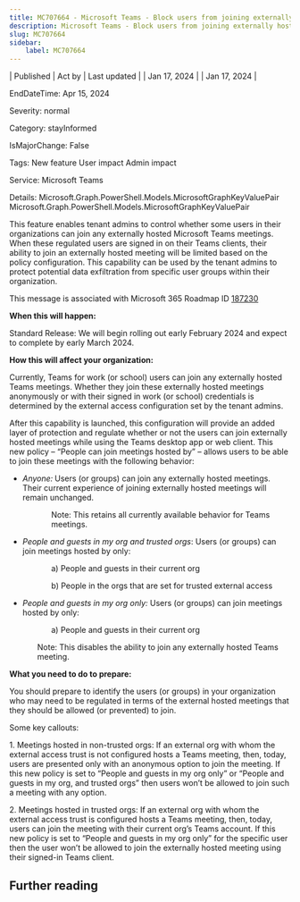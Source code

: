 ```yaml
---
title: MC707664 - Microsoft Teams - Block users from joining externally hosted Teams meetings
description: Microsoft Teams - Block users from joining externally hosted Teams meetings
slug: MC707664
sidebar:
    label: MC707664
---
```


| Published | Act by | Last updated |
| Jan 17, 2024 |  | Jan 17, 2024 |

EndDateTime: Apr 15, 2024

Severity: normal

Category: stayInformed

IsMajorChange: False

Tags: New feature User impact Admin impact

Service: Microsoft Teams

Details: Microsoft.Graph.PowerShell.Models.MicrosoftGraphKeyValuePair Microsoft.Graph.PowerShell.Models.MicrosoftGraphKeyValuePair

<p>This feature enables tenant admins to control whether some users in their organizations can join any externally hosted Microsoft Teams meetings. When these regulated users are signed in on their Teams clients, their ability to join an externally hosted meeting will be limited based on the policy configuration. This capability can be used by the tenant admins to protect potential data exfiltration from specific user groups within their organization.</p>
<p>This message is associated with Microsoft 365 Roadmap ID <a href="https://www.microsoft.com/microsoft-365/roadmap?filters=&amp;searchterms=187230" target="_blank">187230</a></p>
<p><b>When this will happen:</b></p>

<p>Standard Release: We will begin rolling out early February 2024 and expect to complete by early March 2024.</p>

<p><b>How this will affect your organization:</b></p>

<p>Currently, Teams for work (or school) users can join any externally hosted Teams meetings. Whether they join these externally hosted meetings anonymously or with their signed in work (or school) credentials is determined by the external access configuration set by the tenant admins.
</p><p>After this capability is launched, this configuration will provide an added layer of protection and regulate whether or not the users can join externally hosted meetings while using the Teams desktop app or web client. This new policy – “People can join meetings hosted by” – allows users to be able to join these meetings with the following behavior:</p><ul><li><i>Anyone:</i><b>&nbsp;</b>Users (or groups) can join any externally hosted meetings. Their current experience of joining externally hosted meetings will remain unchanged.
</li></ul><p>
</p>

<p style="margin-left: 75px;">Note: This retains all currently available behavior for Teams meetings.<br></p><ul><li><i>People and guests in my org and trusted orgs</i>: Users (or groups) can join meetings hosted by only:</li></ul><p style="margin-left: 75px;">a)	People and guests in their current org
</p><p style="margin-left: 75px;">b)	People in the orgs that are set for trusted external access

</p><ul><li><i style="">People and guests in my org only:</i> Users (or groups) can join meetings hosted by only:</li></ul><p style="margin-left: 75px;">a)	People and guests in their current org</p><p style="margin-left: 50px;">Note: This disables the ability to join any externally hosted Teams meeting.</p>
<p><b>What you need to do to prepare:</b></p>
<p>You should prepare to identify the users (or groups) in your organization who may need to be regulated in terms of the external hosted meetings that they should be allowed (or prevented) to join.</p><p>Some key callouts:&nbsp;</p><p>1.	Meetings hosted in non-trusted orgs: If an external org with whom the external access trust is not configured hosts a Teams meeting, then, today, users are presented only with an anonymous option to join the meeting. If this new policy is set to “People and guests in my org only” or “People and guests in my org, and trusted orgs” then users won’t be allowed to join such a meeting with any option.
</p><p>2.	Meetings hosted in trusted orgs: If an external org with whom the external access trust is configured hosts a Teams meeting, then, today, users can join the meeting with their current org’s Teams account. If this new policy is set to “People and guests in my org only” for the specific user then the user won’t be allowed to join the externally hosted meeting using their signed-in Teams client.</p>

## Further reading
